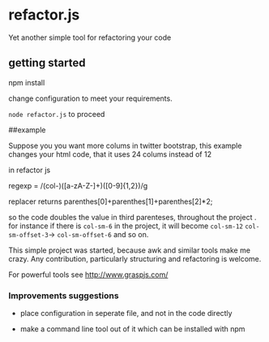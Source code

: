 # refactor.js
Yet another simple tool for refactoring your code



## getting started

npm install

change configuration to meet your requirements. 

`node refactor.js` to proceed

##example

Suppose you you want more colums in twitter bootstrap, this example changes your html code, that it uses 24 colums instead of 12

in refactor js

regexp = /(col-)([a-zA-Z-]+)([0-9]{1,2})/g

replacer returns  parenthes[0]+parenthes[1]+parenthes[2]*2;

so the code  doubles the value in third parenteses, throughout the project . for instance if there is `col-sm-6` in the project, it will become `col-sm-12` `col-sm-offset-3`-> `col-sm-offset-6` and so on.

This simple project was started, because awk and similar tools make me crazy. Any contribution, particularly structuring and refactoring is welcome.

For  powerful tools see http://www.graspjs.com/

### Improvements suggestions

- place configuration in seperate file, and not in the code directly

- make a command line tool out of it which can be installed with npm